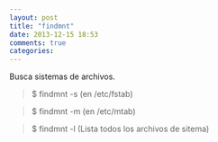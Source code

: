 ```yaml
---
layout: post
title: "findmnt"
date: 2013-12-15 18:53
comments: true
categories: 
---
```

Busca sistemas de archivos.

>$ findmnt -s (en /etc/fstab)

>$ findmnt -m (en /etc/mtab)

>$ findmnt -l (Lista todos los archivos de sitema)

